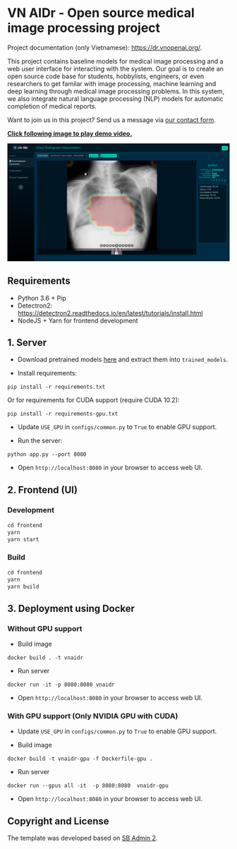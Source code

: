 # VN AIDr - Open source medical image processing project

Project documentation (only Vietnamese): <https://dr.vnopenai.org/>.

This project contains baseline models for medical image processing and a web user interface for interacting with the system. Our goal is to create an open source code base for students, hobbylists, engineers, or even researchers to get familar with image processing, machine learning and deep learning through medical image processing problems. In this system, we also integrate natural language processing (NLP) models for automatic completion of medical reports.

Want to join us in this project? Send us a message via [our contact form](https://vnopenai.org/contact/).

<a href="https://youtu.be/pw62Hxy-BeE">
  <p><b>Click following image to play demo video.</b></p>
<img src="screenshots/screen.png" alt="VN AIDr - Prediction">
</a>

## Requirements

- Python 3.6 + Pip
- Detectron2: <https://detectron2.readthedocs.io/en/latest/tutorials/install.html>
- NodeJS + Yarn for frontend development

## 1. Server 

- Download pretrained models [here](https://drive.google.com/drive/folders/1TtcVLluJhGSNIrAGoT1txQA1ob78lFFp?usp=sharing) and extract them into `trained_models`.

- Install requirements:

```
pip install -r requirements.txt
```

Or for requirements for CUDA support (require CUDA 10.2):

```
pip install -r requirements-gpu.txt
```

- Update `USE_GPU` in `configs/common.py` to `True` to enable GPU support.

- Run the server:

```
python app.py --port 8080
```

- Open `http://localhost:8080` in your browser to access web UI.


## 2. Frontend (UI)

### Development

```
cd frontend
yarn
yarn start
```

### Build

```
cd frontend
yarn
yarn build
```

## 3. Deployment using Docker

### Without GPU support

- Build image

```
docker build . -t vnaidr
```

- Run server

```
docker run -it -p 8080:8080 vnaidr
```

- Open `http://localhost:8080` in your browser to access web UI.

### With GPU support (Only NVIDIA GPU with CUDA)

- Update `USE_GPU` in `configs/common.py` to `True` to enable GPU support.

- Build image

```
docker build -t vnaidr-gpu -f Dockerfile-gpu .
```

- Run server

```
docker run --gpus all -it  -p 8080:8080  vnaidr-gpu
```

- Open `http://localhost:8080` in your browser to access web UI.

## Copyright and License

The template was developed based on [SB Admin 2](https://startbootstrap.com/theme/sb-admin-2).
